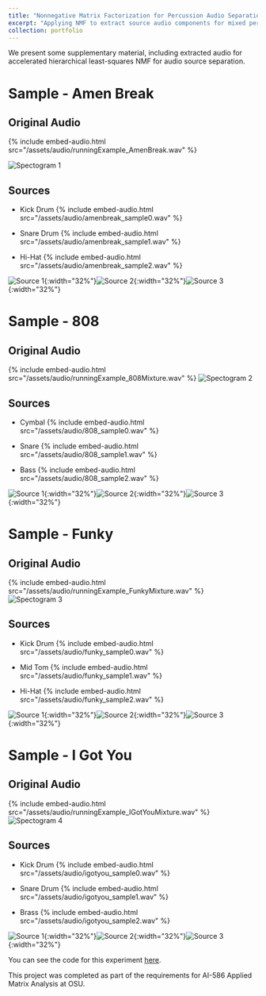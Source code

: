 ```yaml
---
title: "Nonnegative Matrix Factorization for Percussion Audio Separation"
excerpt: "Applying NMF to extract source audio components for mixed percussion samples"
collection: portfolio
---
```


We present some supplementary material, including extracted audio for accelerated hierarchical least-squares NMF for
audio source separation.

# Sample - Amen Break
## Original Audio
{% include embed-audio.html src="/assets/audio/runningExample_AmenBreak.wav" %}

![Spectogram 1](/assets/img/amenbreak_spectogram.png)

## Sources

- Kick Drum
{% include embed-audio.html src="/assets/audio/amenbreak_sample0.wav" %}

- Snare Drum
{% include embed-audio.html src="/assets/audio/amenbreak_sample1.wav" %}

- Hi-Hat
{% include embed-audio.html src="/assets/audio/amenbreak_sample2.wav" %}

![Source 1](/assets/img/amenbreak_source0.png){:width="32%"}![Source 2](/assets/img/amenbreak_source1.png){:width="32%"}![Source 3](/assets/img/amenbreak_source2.png){:width="32%"}


# Sample - 808
## Original Audio
{% include embed-audio.html src="/assets/audio/runningExample_808Mixture.wav" %}
![Spectogram 2](/assets/img/808_spectogram.png)

## Sources

- Cymbal
{% include embed-audio.html src="/assets/audio/808_sample0.wav" %}

- Snare
{% include embed-audio.html src="/assets/audio/808_sample1.wav" %}

- Bass
{% include embed-audio.html src="/assets/audio/808_sample2.wav" %}

![Source 1](/assets/img/808_source0.png){:width="32%"}![Source 2](/assets/img/808_source1.png){:width="32%"}![Source 3](/assets/img/808_source2.png){:width="32%"}


# Sample - Funky
## Original Audio
{% include embed-audio.html src="/assets/audio/runningExample_FunkyMixture.wav" %}
![Spectogram 3](/assets/img/funky_spectogram.png)

## Sources

- Kick Drum
{% include embed-audio.html src="/assets/audio/funky_sample0.wav" %}

- Mid Tom
{% include embed-audio.html src="/assets/audio/funky_sample1.wav" %}

- Hi-Hat
{% include embed-audio.html src="/assets/audio/funky_sample2.wav" %}

![Source 1](/assets/img/funky_source0.png){:width="32%"}![Source 2](/assets/img/funky_source1.png){:width="32%"}![Source 3](/assets/img/funky_source2.png){:width="32%"}

# Sample - I Got You
## Original Audio
{% include embed-audio.html src="/assets/audio/runningExample_IGotYouMixture.wav" %}
![Spectogram 4](/assets/img/igotyou_spectogram.png)

## Sources

- Kick Drum
{% include embed-audio.html src="/assets/audio/igotyou_sample0.wav" %}

- Snare Drum
{% include embed-audio.html src="/assets/audio/igotyou_sample1.wav" %}

- Brass
{% include embed-audio.html src="/assets/audio/igotyou_sample2.wav" %}


![Source 1](/assets/img/igotyou_source0.png){:width="32%"}![Source 2](/assets/img/igotyou_source1.png){:width="32%"}![Source 3](/assets/img/igotyou_source2.png){:width="32%"}

You can see the code for this experiment [here](https://github.com/Aidan-B1409/AccelSepNMF).

This project was completed as part of the requirements for AI-586 Applied Matrix Analysis at OSU.
